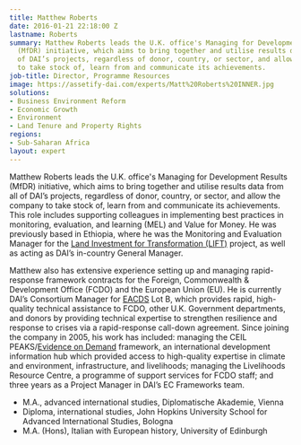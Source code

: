 ```yaml
---
title: Matthew Roberts
date: 2016-01-21 22:18:00 Z
lastname: Roberts
summary: Matthew Roberts leads the U.K. office's Managing for Development Results
  (MfDR) initiative, which aims to bring together and utilise results data from all
  of DAI’s projects, regardless of donor, country, or sector, and allow the company
  to take stock of, learn from and communicate its achievements.
job-title: Director, Programme Resources
image: https://assetify-dai.com/experts/Matt%20Roberts%20INNER.jpg
solutions:
- Business Environment Reform
- Economic Growth
- Environment
- Land Tenure and Property Rights
regions:
- Sub-Saharan Africa
layout: expert
---
```


Matthew Roberts leads the U.K. office's Managing for Development Results (MfDR) initiative, which aims to bring together and utilise results data from all of DAI’s projects, regardless of donor, country, or sector, and allow the company to take stock of, learn from and communicate its achievements. This role includes supporting colleagues in implementing best practices in monitoring, evaluation, and learning (MEL) and Value for Money. He was previously based in Ethiopia, where he was the Monitoring and Evaluation Manager for the [Land Investment for Transformation (LIFT)](https://www.dai.com/our-work/projects/ethiopia-land-investment-transformation-lift) project, as well as acting as DAI’s in-country General Manager.
 
Matthew also has extensive experience setting up and managing rapid-response framework contracts for the Foreign, Commonwealth & Development Office (FCDO) and the European Union (EU). He is currently DAI’s Consortium Manager for [EACDS](https://www.dai.com/our-work/projects/worldwide-expert-advisory-call-down-services-eacds) Lot B, which provides rapid, high-quality technical assistance to FCDO, other U.K. Government departments, and donors by providing technical expertise to strengthen resilience and response to crises via a rapid-response call-down agreement. Since joining the company in 2005, his work has included: managing the CEIL PEAKS/[Evidence on Demand](https://www.dai.com/our-work/projects/worldwide-evidence-demand-core-services) framework, an international development information hub which provided access to high-quality expertise in climate and environment, infrastructure, and livelihoods; managing the Livelihoods Resource Centre, a programme of support services for FCDO staff; and three years as a Project Manager in DAI’s EC Frameworks team.

* M.A., advanced international studies, Diplomatische Akademie, Vienna
* Diploma, international studies, John Hopkins University School for Advanced International Studies, Bologna
* M.A. (Hons), Italian with European history, University of Edinburgh